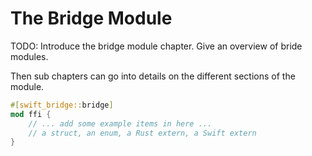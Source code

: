 # The Bridge Module

TODO: Introduce the bridge module chapter. Give an overview of bride modules.

Then sub chapters can go into details on the different sections of the module.

```rust
#[swift_bridge::bridge]
mod ffi {
    // ... add some example items in here ...
    // a struct, an enum, a Rust extern, a Swift extern
}
```
